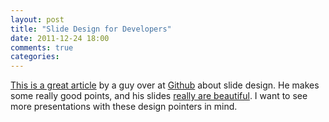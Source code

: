 ```yaml
---
layout: post
title: "Slide Design for Developers"
date: 2011-12-24 18:00
comments: true
categories:
---
```


[This is a great article][1] by a guy over at [Github][3] about slide design.  He
makes some really good points, and his slides [really are beautiful][2].  I
want to see more presentations with these design pointers in mind.

[1]: http://zachholman.com/posts/slide-design-for-developers/
[2]: http://zachholman.com/talk/how-github-uses-github-to-build-github
[3]: https://github.com/
